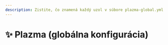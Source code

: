 ```yaml
---
description: Zistite, čo znamená každý uzol v súbore plazma-global.yml.
---
```


# ✨ Plazma (globálna konfigurácia)
